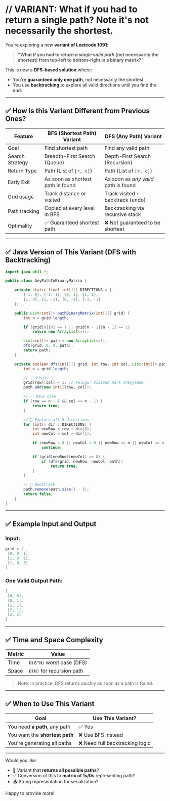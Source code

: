 # // VARIANT: What if you had to return a single path? Note it's not necessarily the shortest.
You're exploring a new **variant of Leetcode 1091**:

> **"What if you had to return *a single valid path* (not necessarily the shortest) from top-left to bottom-right in a binary matrix?"**

This is now a **DFS-based solution** where:

* You're **guaranteed only one path**, not necessarily the shortest.
* You use **backtracking** to explore all valid directions until you find the end.

---

## ✅ How is this Variant Different from Previous Ones?

| Feature         | BFS (Shortest Path) Variant       | DFS (Any Path) Variant               |
| --------------- | --------------------------------- | ------------------------------------ |
| Goal            | Find shortest path                | Find any valid path                  |
| Search Strategy | Breadth-First Search (Queue)      | Depth-First Search (Recursion)       |
| Return Type     | Path (List of `[r, c]`)           | Path (List of `[r, c]`)              |
| Early Exit      | As soon as shortest path is found | As soon as *any valid* path is found |
| Grid usage      | Track distance or visited         | Track visited + backtrack (undo)     |
| Path tracking   | Copied at every level in BFS      | Backtracking via recursive stack     |
| Optimality      | ✅ Guaranteed shortest path        | ❌ Not guaranteed to be shortest      |

---

## ✅ Java Version of This Variant (DFS with Backtracking)

```java
import java.util.*;

public class AnyPathInBinaryMatrix {

    private static final int[][] DIRECTIONS = {
        {-1, 0}, {-1, 1}, {0, 1}, {1, 1},
        {1, 0}, {1, -1}, {0, -1}, {-1, -1}
    };

    public List<int[]> pathBinaryMatrix(int[][] grid) {
        int n = grid.length;

        if (grid[0][0] == 1 || grid[n - 1][n - 1] == 1)
            return new ArrayList<>();

        List<int[]> path = new ArrayList<>();
        dfs(grid, 0, 0, path);
        return path;
    }

    private boolean dfs(int[][] grid, int row, int col, List<int[]> path) {
        int n = grid.length;

        // ✅ Visit
        grid[row][col] = 1; // Telugu: Visited mark cheyyadam
        path.add(new int[]{row, col});

        // ✅ Base case
        if (row == n - 1 && col == n - 1) {
            return true;
        }

        // 🔁 Explore all 8 directions
        for (int[] dir : DIRECTIONS) {
            int newRow = row + dir[0];
            int newCol = col + dir[1];

            if (newRow < 0 || newCol < 0 || newRow >= n || newCol >= n)
                continue;

            if (grid[newRow][newCol] == 0) {
                if (dfs(grid, newRow, newCol, path))
                    return true;
            }
        }

        // 🔁 Backtrack
        path.remove(path.size() - 1);
        return false;
    }
}
```

---

## ✅ Example Input and Output

### Input:

```java
grid = [
 [0, 0, 1],
 [1, 0, 1],
 [1, 0, 0]
]
```

### One Valid Output Path:

```java
[
 [0, 0],
 [0, 1],
 [1, 1],
 [2, 1],
 [2, 2]
]
```

---

## ✅ Time and Space Complexity

| Metric | Value                     |
| ------ | ------------------------- |
| Time   | `O(8^N)` worst case (DFS) |
| Space  | `O(N)` for recursion path |

> Note: In practice, DFS returns quickly as soon as a path is found.

---

## ✅ When to Use This Variant

| Goal                           | Use This Variant?              |
| ------------------------------ | ------------------------------ |
| You need **a path**, any path  | ✅ Yes                          |
| You want the **shortest path** | ❌ Use BFS instead              |
| You're generating all paths    | ❌ Need full backtracking logic |

---

Would you like:

* 🧪 Variant that **returns all possible paths**?
* ✅ Conversion of this to **matrix of 1s/0s** representing path?
* 📤 String representation for serialization?

Happy to provide more!
